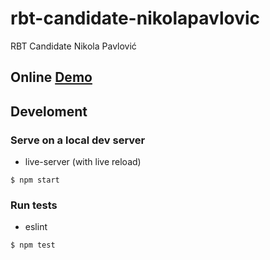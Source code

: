 # rbt-candidate-nikolapavlovic
RBT Candidate Nikola Pavlović

## Online [Demo](http://ec2-35-156-124-133.eu-central-1.compute.amazonaws.com/deuce)

## Develoment

### Serve on a local dev server
- live-server (with live reload)

```$ npm start```

### Run tests
- eslint

```$ npm test```